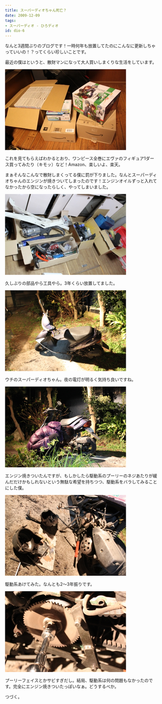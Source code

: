 ```yaml
---
title: スーパーディオちゃん死亡？
date: 2009-12-09
tags:
- スーパーディオ - ひろディオ
id: dio-6
---
```



<p class="sentence">なんと3週間ぶりのブログです！一時何年も放置してたのにこんなに更新しちゃっていいの！？ってくらい珍しいことです。</p>
<p class="sentence spacing10">最近の僕はというと、散財マンになって大人買いしまくりな生活をしています。</p>
<div class="center spacing"><img src="/photo/diary/2009.12.09_01.jpg" alt=""></div>
<p class="sentence">これを見てもらえばわかるとおり、ワンピース全巻にエヴァのフィギュア1ダース買ってみたり（キモッ）など！Amazon、楽しいよ、楽天。</p>
<p class="sentence">まぁそんなこんなで散財しまくってる僕に罰が下りました。なんとスーパーディオちゃんのエンジンが焼きついてしまったのです！エンジンオイルずっと入れてなかったから空になったらしく、やってしまいました。</p>
<div class="center spacing"><img src="/photo/diary/2009.12.09_02.jpg" alt=""></div>
<p class="sentence spacing10">久しぶりの部品やら工具やら。3年くらい放置してました。</p>
<div class="center spacing"><img src="/photo/diary/2009.12.09_03.jpg" alt=""></div>
<p class="sentence spacing10">ウチのスーパーディオちゃん。夜の電灯が明るく気持ち良いですね。</p>
<div class="center spacing"><img src="/photo/diary/2009.12.09_04.jpg" alt=""></div>
<p class="sentence spacing10">エンジン焼きついたんですが、もしかしたら駆動系のプーリーのネジあたりが緩んだだけかもしれないという無駄な希望を持ちつつ、駆動系をバラしてみることにした僕。</p>
<div class="center spacing"><img src="/photo/diary/2009.12.09_05.jpg" alt=""></div>
<p class="sentence spacing10">駆動系あけてみた。なんとも2～3年振りです。</p>
<div class="center spacing"><img src="/photo/diary/2009.12.09_06.jpg" alt=""></div>
<p class="sentence">プーリーフェイスとかサビすぎだし。結局、駆動系は何の問題もなかったのです。完全にエンジン焼きついたっぽいなぁ。どうするべか。</p>
<p>つづく。</p>
